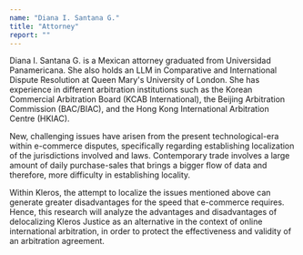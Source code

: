 ```yaml
---
name: "Diana I. Santana G."
title: "Attorney"
report: ""
---
```


Diana I. Santana G. is a Mexican attorney graduated from Universidad Panamericana. She also holds an LLM in Comparative and International Dispute Resolution at Queen Mary's University of London. She has experience in different arbitration institutions such as the Korean Commercial Arbitration Board (KCAB International), the Beijing Arbitration Commission (BAC/BIAC), and the Hong Kong International Arbitration Centre (HKIAC).

New, challenging issues have arisen from the present technological-era within e-commerce disputes, specifically regarding establishing localization of the jurisdictions involved and laws. Contemporary trade involves a large amount of daily purchase-sales that brings a bigger flow of data and therefore, more difficulty in establishing locality.

Within Kleros, the attempt to localize the issues mentioned above can generate greater disadvantages for the speed that e-commerce requires. Hence, this research will analyze the advantages and disadvantages of delocalizing Kleros Justice as an alternative in the context of online international arbitration, in order to protect the effectiveness and validity of an arbitration agreement.
